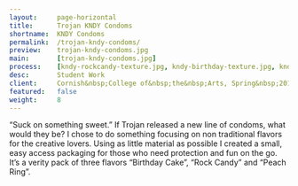 ```yaml
---
layout:     page-horizontal
title:      Trojan KNDY Condoms
shortname:  KNDY Condoms
permalink:  /trojan-kndy-condoms/
preview:    trojan-kndy-condoms.jpg
main:       [trojan-kndy-condoms.jpg]
process:    [kndy-rockcandy-texture.jpg, kndy-birthday-texture.jpg, kndy-peachrings-texture.jpg]
desc:       Student Work
client:     Cornish&nbsp;College of&nbsp;the&nbsp;Arts, Spring&nbsp;2015
featured:   false
weight:     8
---
```


“Suck on something sweet.” If Trojan released a new line of condoms, what would they be? I chose to do something focusing on non traditional flavors for the creative lovers. Using as little material as possible I created a small, easy access packaging for those who need protection and fun on the go. It’s a verity pack of three flavors “Birthday Cake”, “Rock Candy” and “Peach Ring”.
